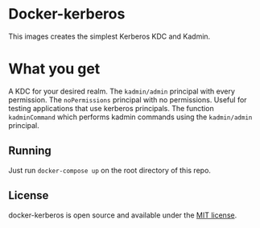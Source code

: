 # Docker-kerberos
This images creates the simplest Kerberos KDC and Kadmin.

# What you get
A KDC for your desired realm.
The `kadmin/admin` principal with every permission.
The `noPermissions` principal with no permissions. Useful for testing applications that use kerberos principals.
The function `kadminCommand` which performs kadmin commands using the `kadmin/admin` principal.

## Running
Just run `docker-compose up` on the root directory of this repo.

## License
docker-kerberos is open source and available under the [MIT license](LICENSE).
